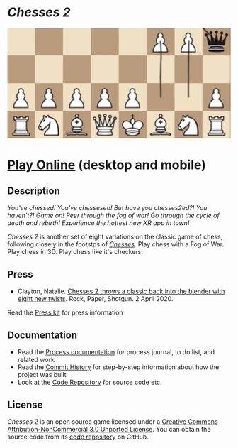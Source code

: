 # *Chesses 2*

![](images/chesses-2-banner.png)

# [Play Online](https://www.pippinbarr.com/chesses2/) (desktop and mobile)

## Description
*You've chessed! You've chessesed! But have you chesses2ed?! You haven't?! Game on! Peer through the fog of war! Go through the cycle of death and rebirth! Experience the hottest new XR app in town!*

_Chesses 2_ is another set of eight variations on the classic game of chess, following closely in the footstps of [*Chesses*](https://www.pippinbarr.com/chesses/). Play chess with a Fog of War. Play chess in 3D. Play chess like it's checkers.

## Press

* Clayton, Natalie. [Chesses 2 throws a classic back into the blender with eight new twists](https://www.rockpapershotgun.com/2020/04/02/chesses-2-throws-a-classic-back-into-the-blender-with-eight-new-twists/). Rock, Paper, Shotgun. 2 April 2020.

Read the [Press kit](../press) for press information

## Documentation

* Read the [Process documentation](../process) for process journal, to do list, and related work
* Read the [Commit History](https://github.com/pippinbarr/chesses2/commits/master) for step-by-step information about how the project was built
* Look at the [Code Repository](https://github.com/pippinbarr/chesses2) for source code etc.

## License
*Chesses 2* is an open source game licensed under a [Creative Commons Attribution-NonCommercial 3.0 Unported License](http://creativecommons.org/licenses/by-nc/3.0/). You can obtain the source code from its [code repository](https://github.com/pippinbarr/the-artist-is-present-2) on GitHub.
